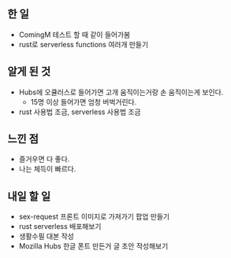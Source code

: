 ## 한 일

- ComingM 테스트 할 때 같이 들어가봄
- rust로 serverless functions 여러개 만들기

## 알게 된 것

- Hubs에 오큘러스로 들어가면 고개 움직이는거랑 손 움직이는게 보인다.
  - 15명 이상 들어가면 엄청 버벅거린다.
- rust 사용법 조금, serverless 사용법 조금

## 느낀 점

- 즐거우면 다 좋다.
- 나는 체득이 빠르다.

## 내일 할 일

- sex-request 프론트 이미지로 가져가기 팝업 만들기
- rust serverless 배포해보기
- 생활수필 대본 작성
- Mozilla Hubs 한글 폰트 만든거 글 초안 작성해보기

